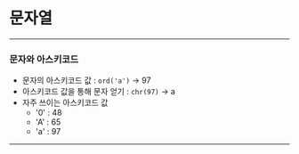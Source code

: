 # 문자열

---

### 문자와 아스키코드
- 문자의 아스키코드 값 : `ord('a')` -> 97
- 아스키코드 값을 통해 문자 얻기 : `chr(97)` -> a
- 자주 쓰이는 아스키코드 값
  - '0' : 48
  - 'A' : 65
  - 'a' : 97

---
